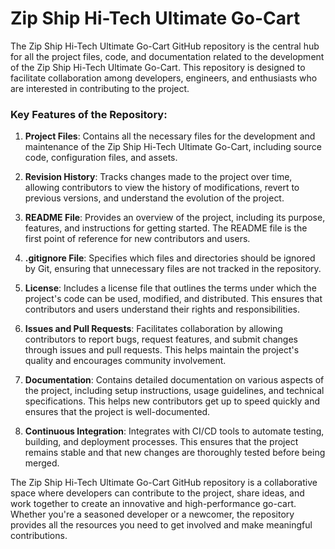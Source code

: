 # Zip Ship Hi-Tech Ultimate Go-Cart
The Zip Ship Hi-Tech Ultimate Go-Cart GitHub repository is the central hub for all the project files, code, and documentation related to the development of the Zip Ship Hi-Tech Ultimate Go-Cart. This repository is designed to facilitate collaboration among developers, engineers, and enthusiasts who are interested in contributing to the project.

### Key Features of the Repository:

1. **Project Files**: Contains all the necessary files for the development and maintenance of the Zip Ship Hi-Tech Ultimate Go-Cart, including source code, configuration files, and assets.

2. **Revision History**: Tracks changes made to the project over time, allowing contributors to view the history of modifications, revert to previous versions, and understand the evolution of the project.

3. **README File**: Provides an overview of the project, including its purpose, features, and instructions for getting started. The README file is the first point of reference for new contributors and users.

4. **.gitignore File**: Specifies which files and directories should be ignored by Git, ensuring that unnecessary files are not tracked in the repository.

5. **License**: Includes a license file that outlines the terms under which the project's code can be used, modified, and distributed. This ensures that contributors and users understand their rights and responsibilities.

6. **Issues and Pull Requests**: Facilitates collaboration by allowing contributors to report bugs, request features, and submit changes through issues and pull requests. This helps maintain the project's quality and encourages community involvement.

7. **Documentation**: Contains detailed documentation on various aspects of the project, including setup instructions, usage guidelines, and technical specifications. This helps new contributors get up to speed quickly and ensures that the project is well-documented.

8. **Continuous Integration**: Integrates with CI/CD tools to automate testing, building, and deployment processes. This ensures that the project remains stable and that new changes are thoroughly tested before being merged.

The Zip Ship Hi-Tech Ultimate Go-Cart GitHub repository is a collaborative space where developers can contribute to the project, share ideas, and work together to create an innovative and high-performance go-cart. Whether you're a seasoned developer or a newcomer, the repository provides all the resources you need to get involved and make meaningful contributions.
